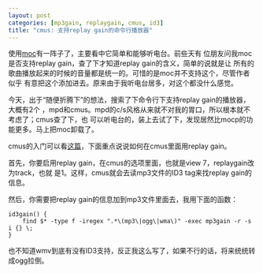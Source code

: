 ```yaml
---
layout: post
categories: [mp3gain, replaygain, cmus, id3]
title: "cmus: 支持replay gain的命令行播放器"
---
```


使用[moc](http://moc.dapper.net)有一阵子了，主要看中它简单和能够听电台。前些天有
位朋友问我moc是否支持replay gain，查了下才知道replay gain的含义，简单的说就是让
所有的歌曲播放起来的时候的音量都是统一的。可惜的是moc并不支持这个，尽管作者似乎
有意把这个添加进去。原来由于我听电台居多，对这个都没什么感觉。

今天，出于“随便折腾下”的想法，搜索了下命令行下支持replay gain的播放器，大概有2个
，mpd和cmus。mpd的c/s风格从来就不对我的胃口，所以根本就不考虑了；cmus查了下，也
可以听电台的，装上去试了下，发现居然比mocp的功能更多。马上把moc卸载了。

cmus的入门可以看[这篇](
http://guerrillatech.wordpress.com/2008/03/17/spotlight-application-howto-rock-better-faster-harder-with-cmus-part-1-of/)，下面重点说说如何在cmus里面用replay
gain。

首先，你要启用replay gain，在cmus的选项里面，也就是view 7，replaygain改为track，也就
是1。这样，cmus就会去读mp3文件的ID3 tag来找replay gain的信息。

然后，你需要把replay gain的信息加到mp3文件里面去，我用下面的函数：

    id3gain() { 
        find $* -type f -iregex ".*\(mp3\|ogg\|wma\)" -exec mp3gain -r -s i {} \; 
    }

也不知道wmv到底有没有ID3支持，反正我这么写了，如果不行的话，将来统统转成ogg拉倒。
